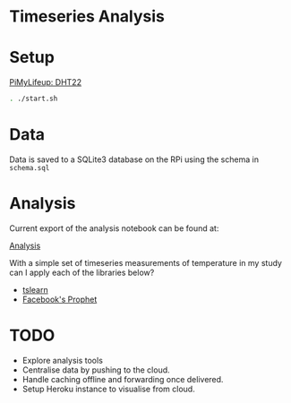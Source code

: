 # Timeseries Analysis

# Setup

[PiMyLifeup: DHT22](https://pimylifeup.com/raspberry-pi-humidity-sensor-dht22/)

```bash
. ./start.sh
```

# Data

Data is saved to a SQLite3 database on the RPi using the schema in `schema.sql`

# Analysis

Current export of the analysis notebook can be found at:

[Analysis](https://joshpeak.net/temperature-timeseries/analysis.html)

With a simple set of timeseries measurements of temperature in my study can I apply
each of the libraries below?

 - [tslearn](https://tslearn.readthedocs.io/en/latest/)
 - [Facebook's Prophet](https://facebook.github.io/prophet/docs/quick_start.html)

# TODO
 - Explore analysis tools
 - Centralise data by pushing to the cloud.
 - Handle caching offline and forwarding once delivered.
 - Setup Heroku instance to visualise from cloud.
